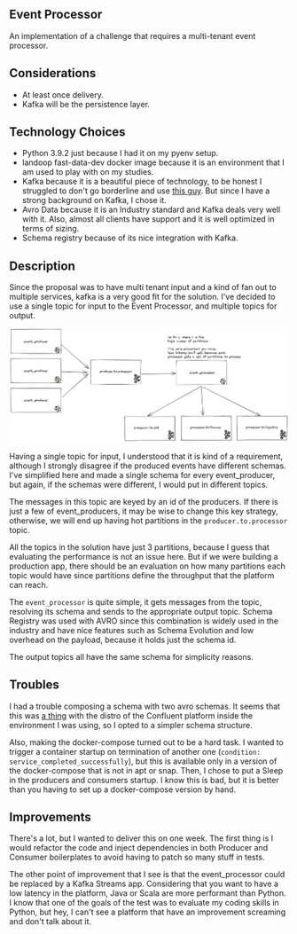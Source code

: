 ## Event Processor
An implementation of a challenge that requires a multi-tenant event processor.

## Considerations
- At least once delivery.
- Kafka will be the persistence layer.

## Technology Choices

- Python 3.9.2 just because I had it on my pyenv setup.
- landoop fast-data-dev docker image because it is an environment that I am used to play with on my studies.
- Kafka because it is a beautiful piece of technology, to be honest I struggled to don't go borderline and use
[this guy](https://redpanda.com/). But since I have a strong background on Kafka, I chose it. 
- Avro Data because it is an Industry standard and Kafka deals very well with it. Also, almost all clients have support 
and it is well optimized in terms of sizing.
- Schema registry because of its nice integration with Kafka.


## Description

Since the proposal was to have multi tenant input and a kind of fan out to multiple services, kafka is a very good fit
for the solution. I've decided to use a single topic for input to the Event Processor, and multiple topics for output.

![Overview Architecture](./img/overview.png "Overview")

Having a single topic for input, I understood that it is kind of a requirement, although I strongly disagree if the 
produced events have different schemas. I've simplified here and made a single schema for every event_producer, but 
again, if the schemas were different, I would put in different topics.

The messages in this topic are keyed by an id of the producers. If there is just a few of event_producers, it may be
wise to change this key strategy, otherwise, we will end up having hot partitions in the `producer.to.processor` topic.

All the topics in the solution have just 3 partitions, because I guess that evaluating the performance is not an issue
here. But if we were building a production app, there should be an evaluation on how many partitions each topic would 
have since partitions define the throughput that the platform can reach.

The `event_processor` is quite simple, it gets messages from the topic, resolving its schema and sends to the 
appropriate output topic. Schema Registry was used with AVRO since this combination is widely used in the industry and
have nice features such as Schema Evolution and low overhead on the payload, because it holds just the schema id.

The output topics all have the same schema for simplicity reasons.

## Troubles

I had a trouble composing a schema with two avro schemas. It seems that this was 
[a thing](https://github.com/confluentinc/schema-registry/issues/1439) with the distro of the Confluent platform inside 
the environment I was using, so I opted to a simpler schema structure.

Also, making the docker-compose turned out to be a hard task. I wanted to trigger a container startup on termination of
another one (`condition: service_completed_successfully`), but this is available only in a version of the docker-compose
that is not in apt or snap. Then, I chose to put a Sleep in the producers and consumers startup. I know this is bad, but
it is better than you having to set up a docker-compose version by hand.

## Improvements

There's a lot, but I wanted to deliver this on one week. The first thing is I would refactor the code and inject 
dependencies in both Producer and Consumer boilerplates to avoid having to patch so many stuff in tests.

The other point of improvement that I see is that the event_processor could be replaced by a Kafka Streams app. 
Considering that you want to have a low latency in the platform, Java or Scala are more performant than Python. I know
that one of the goals of the test was to evaluate my coding skills in Python, but hey, I can't see a platform that have
an improvement screaming and don't talk about it.
